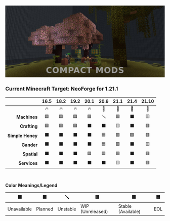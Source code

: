 ![CM Banner](../compact-mods-banner.png)

### Current Minecraft Target: NeoForge for 1.21.1

|                  | 16.5 | 18.2 | 19.2 | 20.1 | 20.6 | 21.1 | 21.4 | 21.10
|-----------------:|:-:|:-:|:-:|:-:|:-:|:-:|:-:|:-:|
|                  |🔥|🔥|🔥|🔥|🦊|🦊|🦊|🦊|
|     **Machines** |🟦|🟦|🟦|🟩|🪛|🟩|⬛|🟨|
|     **Crafting** |🟦|🟦|🟦|⬛|⬛|🟨|⬛|🟥|
| **Simple Honey** |⬛|⬛|⬛|⬛|🟦|🟩|🟩|🟥|
|       **Gander** |⬛|⬛|⬛|⬛|🟦|🟩|⬛|🟨|
|      **Spatial** |⬛|⬛|⬛|🟦|🟦|🟩|⬛|🟥|
|     **Services** |⬛|⬛|⬛|⬛|⬛|🟨|⬛|🟥|

**​**

**Color Meanings/Legend**

| ⬛  | 🟥 | 🪛 | 🟨 | 🟩 | 🟦 |
| --- | --- | --- | --- | --- | --- |
| Unavailable | Planned | Unstable | WIP (Unreleased) | Stable (Available) | EOL |
